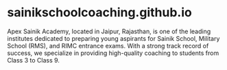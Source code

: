 # sainikschoolcoaching.github.io
Apex Sainik Academy, located in Jaipur, Rajasthan, is one of the leading institutes dedicated to preparing young aspirants for Sainik School, Military School (RMS), and RIMC entrance exams. With a strong track record of success, we specialize in providing high-quality coaching to students from Class 3 to Class 9.
